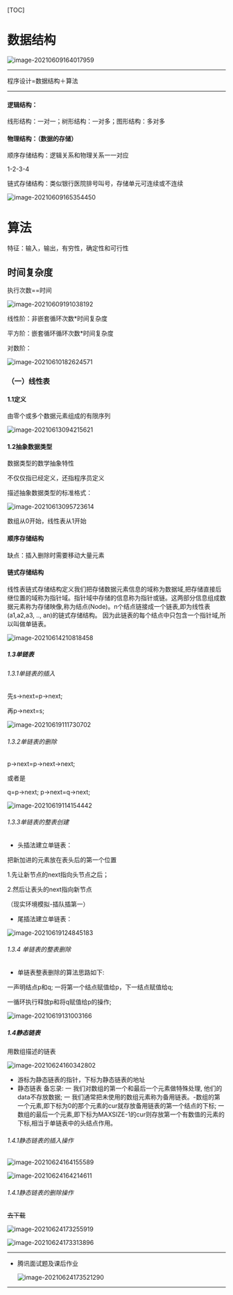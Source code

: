 [TOC]



# 数据结构

![image-20210609164017959](C:\Users\huawei\AppData\Roaming\Typora\typora-user-images\image-20210609164017959.png)

---

程序设计=数据结构＋算法

---



#### 逻辑结构：

线形结构：一对一；树形结构：一对多；图形结构：多对多

#### 物理结构：（数据的存储）

顺序存储结构：逻辑关系和物理关系一一对应

1-2-3-4

链式存储结构：类似银行医院排号叫号，存储单元可连续或不连续

![image-20210609165354450](C:\Users\huawei\AppData\Roaming\Typora\typora-user-images\image-20210609165354450.png)

# 算法

特征：输入，输出，有穷性，确定性和可行性

## 时间复杂度

执行次数==时间

![image-20210609191038192](C:\Users\huawei\AppData\Roaming\Typora\typora-user-images\image-20210609191038192.png)

线性阶：非嵌套循环次数*时间复杂度

平方阶：嵌套循环循环次数*时间复杂度

对数阶：

![image-20210610182624571](C:\Users\huawei\AppData\Roaming\Typora\typora-user-images\image-20210610182624571.png)

### （一）线性表

#### 1.1定义

由零个或多个数据元素组成的有限序列

![image-20210613094215621](C:\Users\huawei\AppData\Roaming\Typora\typora-user-images\image-20210613094215621.png)

#### 1.2抽象数据类型

数据类型的数学抽象特性

不仅仅指已经定义，还指程序员定义

描述抽象数据类型的标准格式：

![image-20210613095723614](C:\Users\huawei\AppData\Roaming\Typora\typora-user-images\image-20210613095723614.png)

数组从0开始，线性表从1开始

#### 顺序存储结构

缺点：插入删除时需要移动大量元素

#### 链式存储结构

​       线性表链式存储结构定义我们把存储数据元素信息的域称为数据域,把存储直接后继位置的域称为指针域。指针域中存储的信息称为指针或链。这两部分信息组成数据元素称为存储映像,称为结点(Node)。
​        n个结点链接成一个链表,即为线性表(a1,a2,a3, .., an)的链式存储结构。
​        因为此链表的每个结点中只包含一个指针域,所以叫做单链表。

![image-20210614210818458](C:\Users\huawei\AppData\Roaming\Typora\typora-user-images\image-20210614210818458.png)

##### 1.3单链表

###### 1.3.1单链表的插入

先s->next=p->next;

再p->next=s;

![image-20210619111730702](C:\Users\huawei\AppData\Roaming\Typora\typora-user-images\image-20210619111730702.png)

###### 1.3.2单链表的删除

p->next=p->next->next;

或者是

q=p->next;  p->next=q->next;

![image-20210619114154442](C:\Users\huawei\AppData\Roaming\Typora\typora-user-images\image-20210619114154442.png)

###### 1.3.3单链表的整表创建

- 头插法建立单链表：


把新加进的元素放在表头后的第一个位置

1.先让新节点的next指向头节点之后；

2.然后让表头的next指向新节点

（现实环境模拟-插队插第一）

- 尾插法建立单链表：


![image-20210619124845183](C:\Users\huawei\AppData\Roaming\Typora\typora-user-images\image-20210619124845183.png)

###### 1.3.4 单链表的整表删除

- 单链表整表删除的算法思路如下:


一声明结点p和q;
一将第一个结点赋值给p，下一结点赋值给q;

一循环执行释放p和将q赋值给p的操作;

![image-20210619131003166](C:\Users\huawei\AppData\Roaming\Typora\typora-user-images\image-20210619131003166.png)

##### 1.4静态链表

用数组描述的链表

![image-20210624160342802](C:\Users\huawei\AppData\Roaming\Typora\typora-user-images\image-20210624160342802.png)

- 游标为静态链表的指针，下标为静态链表的地址
- 静态链表
  备忘录:
  一 我们对数组的第一个和最后一个元素做特殊处理,
  他们的data不存放数据;
  一 我们通常把未使用的数组元素称为备用链表。-数组的第一个元素,即下标为0的那个元素的cur就存放备用链表的第一个结点的下标;
  一 数组的最后一个元素,即下标为MAXSIZE-1的cur则存放第一个有数值的元素的下标,相当于单链表中的头结点作用。

###### 1.4.1静态链表的插入操作

![image-20210624164155589](C:\Users\huawei\AppData\Roaming\Typora\typora-user-images\image-20210624164155589.png)

![image-20210624164214611](C:\Users\huawei\AppData\Roaming\Typora\typora-user-images\image-20210624164214611.png)

###### 1.4.1静态链表的删除操作

~~去下载~~

![image-20210624173255919](C:\Users\huawei\AppData\Roaming\Typora\typora-user-images\image-20210624173255919.png)

![image-20210624173313896](C:\Users\huawei\AppData\Roaming\Typora\typora-user-images\image-20210624173313896.png)

---

- 腾讯面试题及课后作业

  ![image-20210624173521290](C:\Users\huawei\AppData\Roaming\Typora\typora-user-images\image-20210624173521290.png)

---
